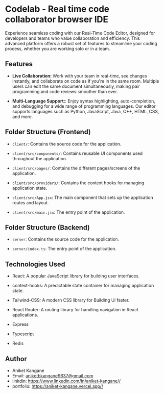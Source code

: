 # Codelab - Real time code collaborator browser IDE

Experience seamless coding with our Real-Time Code Editor, designed for developers and teams who value collaboration and efficiency. This advanced platform offers a robust set of features to streamline your coding process, whether you are working solo or in a team.

## Features

- **Live Collaboration:** Work with your team in real-time, see changes instantly, and collaborate on code as if you're in the same room. Multiple users can edit the same document simultaneously, making pair programming and code reviews smoother than ever.

- **Multi-Language Support::** Enjoy syntax highlighting, auto-completion, and debugging for a wide range of programming languages. Our editor supports languages such as Python, JavaScript, Java, C++, HTML, CSS, and more.

## Folder Structure (Frontend)

- `client/`: Contains the source code for the application.

- `client/src/components/`: Contains reusable UI components used throughout the application.
- `client/src/pages/`: Contains the different pages/screens of the application.
- `client/src/providers/`: Contains the context hooks for managing application state.
- `client/src/App.jsx`: The main component that sets up the application routes and layout.
- `client/src/main.jsx`: The entry point of the application.

## Folder Structure (Backend)

- `server`: Contains the source code for the application.

- `server/index.ts`: The entry point of the application.

## Technologies Used

- React: A popular JavaScript library for building user interfaces.
- context-hooks: A predictable state container for managing application state.
- Tailwind-CSS: A modern CSS library for Building UI faster.

- React Router: A routing library for handling navigation in React applications.
- Express
- Typescript
- Redis

## Author

- Aniket Kangane
- Email: aniketbkangane9637@gmail.com
- linkdin: https://www.linkedin.com/in/aniket-kangane//
- portfolio: https://aniket-kangane.vercel.app//
